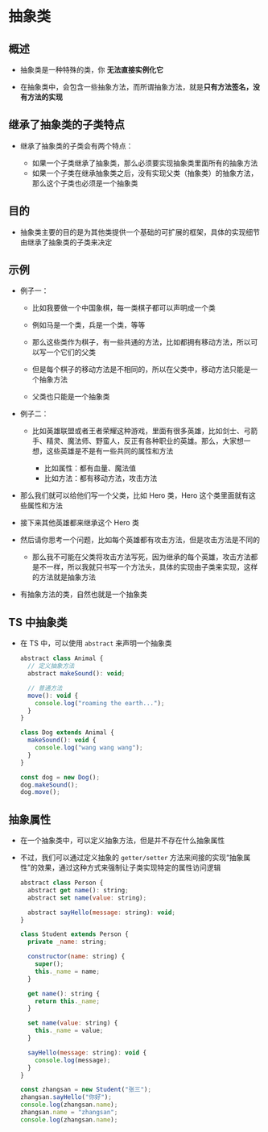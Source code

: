 # 抽象类

## 概述

+ 抽象类是一种特殊的类，你 **无法直接实例化它**

+ 在抽象类中，会包含一些抽象方法，而所谓抽象方法，就是**只有方法签名，没有方法的实现**

## 继承了抽象类的子类特点

+ 继承了抽象类的子类会有两个特点：

  + 如果一个子类继承了抽象类，那么必须要实现抽象类里面所有的抽象方法
  + 如果一个子类在继承抽象类之后，没有实现父类（抽象类）的抽象方法，那么这个子类也必须是一个抽象类

## 目的

+ 抽象类主要的目的是为其他类提供一个基础的可扩展的框架，具体的实现细节由继承了抽象类的子类来决定

## 示例

+ 例子一：

  + 比如我要做一个中国象棋，每一类棋子都可以声明成一个类
  + 例如马是一个类，兵是一个类，等等
  + 那么这些类作为棋子，有一些共通的方法，比如都拥有移动方法，所以可以写一个它们的父类

  + 但是每个棋子的移动方法是不相同的，所以在父类中，移动方法只能是一个抽象方法
  + 父类也只能是一个抽象类

+ 例子二：

  + 比如英雄联盟或者王者荣耀这种游戏，里面有很多英雄，比如剑士、弓箭手、精灵、魔法师、野蛮人，反正有各种职业的英雄。那么，大家想一想，这些英雄是不是有一些共同的属性和方法

    + 比如属性：都有血量、魔法值
    + 比如方法：都有移动方法，攻击方法

+ 那么我们就可以给他们写一个父类，比如 Hero 类，Hero 这个类里面就有这些属性和方法
+ 接下来其他英雄都来继承这个 Hero 类
+ 然后请你思考一个问题，比如每个英雄都有攻击方法，但是攻击方法是不同的

  + 那么我不可能在父类将攻击方法写死，因为继承的每个英雄，攻击方法都是不一样，所以我就只书写一个方法头，具体的实现由子类来实现，这样的方法就是抽象方法

+ 有抽象方法的类，自然也就是一个抽象类

## TS 中抽象类

+ 在 TS 中，可以使用 `abstract` 来声明一个抽象类

  ```js
  abstract class Animal {
    // 定义抽象方法
    abstract makeSound(): void;

    // 普通方法
    move(): void {
      console.log("roaming the earth...");
    }
  }

  class Dog extends Animal {
    makeSound(): void {
      console.log("wang wang wang");
    }
  }

  const dog = new Dog();
  dog.makeSound();
  dog.move();
  ```

## 抽象属性

+ 在一个抽象类中，可以定义抽象方法，但是并不存在什么抽象属性

+ 不过，我们可以通过定义抽象的 `getter/setter` 方法来间接的实现“抽象属性”的效果，通过这种方式来强制让子类实现特定的属性访问逻辑

  ```js
  abstract class Person {
    abstract get name(): string;
    abstract set name(value: string);

    abstract sayHello(message: string): void;
  }

  class Student extends Person {
    private _name: string;

    constructor(name: string) {
      super();
      this._name = name;
    }

    get name(): string {
      return this._name;
    }

    set name(value: string) {
      this._name = value;
    }

    sayHello(message: string): void {
      console.log(message);
    }
  }

  const zhangsan = new Student("张三");
  zhangsan.sayHello("你好");
  console.log(zhangsan.name);
  zhangsan.name = "zhangsan";
  console.log(zhangsan.name);
  ```

